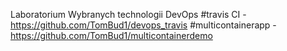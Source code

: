 Laboratorium Wybranych technologii DevOps
#travis CI - https://github.com/TomBud1/devops_travis
#multicontainerapp - https://github.com/TomBud1/multicontainerdemo
